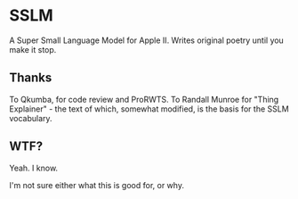 # SSLM
A Super Small Language Model for Apple II. Writes original poetry until you make it stop.

## Thanks
To Qkumba, for code review and ProRWTS.
To Randall Munroe for "Thing Explainer" - the text of which, somewhat modified, is the basis for the SSLM vocabulary.

## WTF?
Yeah. I know. 

I'm not sure either what this is good for, or why.

